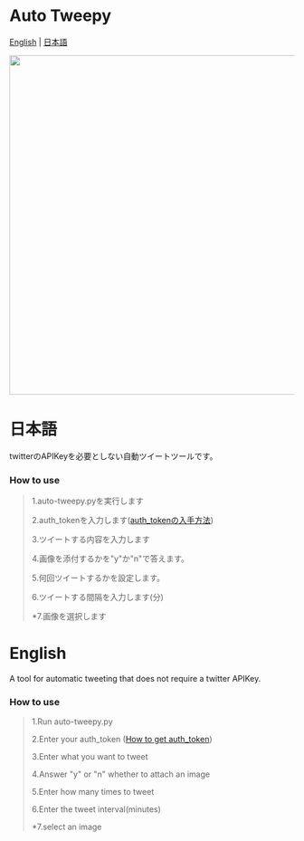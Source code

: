 # Auto Tweepy

[English](#English) | [日本語](#日本語)

<img width="600" src="https://raw.githubusercontent.com/moku3u/Twitter-auto-tweet/main/raw/image/preview.png">

# 日本語

twitterのAPIKeyを必要としない自動ツイートツールです。

### How to use

> 1.auto-tweepy.pyを実行します
> 
> 2.auth_tokenを入力します([auth_tokenの入手方法](https://github.com/moku3u/Twitter-auto-tweet/blob/main/raw/markdown/auth_token.md))
> 
> 3.ツイートする内容を入力します
> 
> 4.画像を添付するかを"y"か"n"で答えます。
> 
> 5.何回ツイートするかを設定します。
> 
> 6.ツイートする間隔を入力します(分)
> 
> *7.画像を選択します


# English

A tool for automatic tweeting that does not require a twitter APIKey.

### How to use

> 1.Run auto-tweepy.py
> 
> 2.Enter your auth_token ([How to get auth_token](https://github.com/moku3u/Twitter-auto-tweet/blob/main/raw/markdown/auth_token.md))
> 
> 3.Enter what you want to tweet
> 
> 4.Answer "y" or "n" whether to attach an image
> 
> 5.Enter how many times to tweet
> 
> 6.Enter the tweet interval(minutes)
> 
> *7.select an image